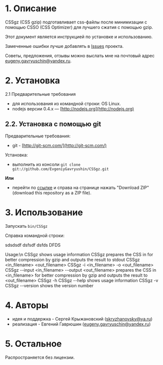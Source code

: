 # 1. Описание

CSSgz (CSS gzip) подготавливает css-файлы после минимизации с помощью CSSO (CSS Optimizer) для лучшего сжатия с помощью
gzip.

Этот документ является инструкцией по установке и использованию.

Замеченные ошибки лучше добавлять  в [Issues](https://github.com/EvgeniyGavryushin/CSSgz/issues) проекта.

Советы, предложения, отзывы можно выслать мне на почтовый адрес <eugeny.gavryuschin@yandex.ru>.

# 2. Установка

2.1 Предварительные требования

* для использования из командной строки: OS Linux.
* nodejs версии 0.4.x — [http://nodejs.org](http://nodejs.org)

## 2.2. Установка с помощью git 

Предварительные требования:

* git - [http://git-scm.com/](http://git-scm.com/)

Установка:

* выполнить из консоли `git clone git://github.com/EvgeniyGavryushin/CSSgz.git`

**Или**

* перейти по [ссылке](https://github.com/EvgeniyGavryushin/CSSgz) и справа на странице нажать "Download ZIP" (download this repository as a ZIP file).

# 3. Использование

Запускать `bin/CSSgz`

Справка командной строки:

sdsdsdf
dsfsdf
dsfds 
    DFDS

Usage:\n
    CSSgz
        shows usage information
    CSSgz <filename>
        prepares the CSS in <filename> for better compression by gzip and outputs the result to stdout
    CSSgz <in_filename> <out_filename>
    CSSgz -i <in_filename> -o <out_filename>
    CSSgz --input <in_filename> --output <out_filename>
        prepares the CSS in <in_filename> for better compression by gzip and outputs the result to <out_filename>
    CSSgz -h
    CSSgz --help
        shows usage information
    CSSgz -v    
    CSSgz --version
        shows the version number

# 4. Авторы
* идея и поддержка - Сергей Крыжановский (<skryzhanovsky@ya.ru>)
* реализация - Евгений Гаврюшин (<eugeny.gavryuschin@yandex.ru>)
               
# 5. Остальное
  
Распространяется без лицензии.
